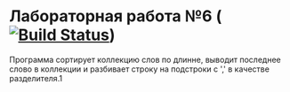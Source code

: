 # Лабораторная работа №6 ([![Build Status](https://travis-ci.org/Cemiroling/Lab6.svg?branch=master)](https://travis-ci.org/Cemiroling/Lab6))
Программа сортирует коллекцию слов по длинне, выводит последнее слово в коллекции и разбивает строку на подстроки с ',' в качестве разделителя.1
